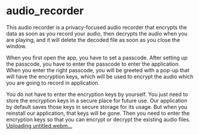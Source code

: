 # audio_recorder

This audio recorder is a privacy-focused audio recorder that encrypts the data as soon as you record your audio, then decrypts the audio when you are playing, and it will delete the decoded file as soon as you close the window.

When you first open the app, you have to set a passcode. 
After setting up the passcode, you have to enter the passcode to enter the application. 
When you enter the right passcode, you will be greeted with a pop-up that will have the encryption keys, which will be used to encrypt the audio which you are going to record in  application.

You do not have to enter the encryption keys by yourself. You just need to store the encryption keys in a secure place for future use. Our application by default saves those keys in secure storage for its usage. But when you reinstall our application, that keys will be gone. Then you need to enter the encryption keys so that you can encrypt or decrypt the existing audio files.
[Uploading untitled.webm…]()
